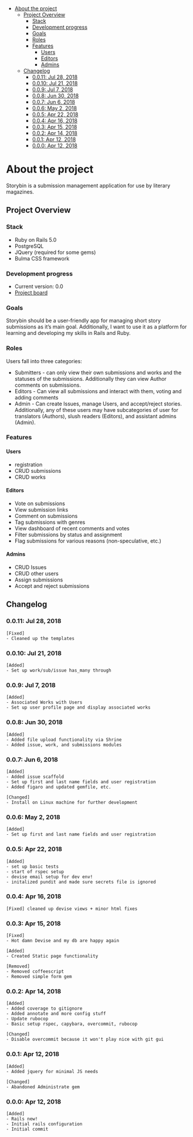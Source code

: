 - [About the project](#about-the-project)
    - [Project Overview](#project-overview)
        - [Stack](#stack)
        - [Development progress](#development-progress)
        - [Goals](#goals)
        - [Roles](#roles)
        - [Features](#features)
            - [Users](#users)
            - [Editors](#editors)
            - [Admins](#admins)
    - [Changelog](#changelog)
        - [0.0.11: Jul 28, 2018](#0011-jul-28-2018)
        - [0.0.10: Jul 21, 2018](#0010-jul-21-2018)
        - [0.0.9: Jul 7, 2018](#009-jul-7-2018)
        - [0.0.8: Jun 30, 2018](#008-jun-30-2018)
        - [0.0.7: Jun 6, 2018](#007-jun-6-2018)
        - [0.0.6: May 2, 2018](#006-may-2-2018)
        - [0.0.5: Apr 22, 2018](#005-apr-22-2018)
        - [0.0.4: Apr 16, 2018](#004-apr-16-2018)
        - [0.0.3: Apr 15, 2018](#003-apr-15-2018)
        - [0.0.2: Apr 14, 2018](#002-apr-14-2018)
        - [0.0.1: Apr 12, 2018](#001-apr-12-2018)
        - [0.0.0: Apr 12, 2018](#000-apr-12-2018)

# About the project
Storybin is a submission management application for use by literary magazines.

## Project Overview

### Stack
- Ruby on Rails 5.0
- PostgreSQL
- JQuery (required for some gems)
- Bulma CSS framework

### Development progress

- Current version: 0.0
- [Project board](https://trello.com/c/udgG86Qa)

### Goals
Storybin should be a user-friendly app for managing short story submissions as it’s main goal.
Additionally, I want to use it as a platform for learning and developing my skills in Rails and Ruby.

### Roles
Users fall into three categories:
* Submitters - can only view their own submissions and works and the statuses of the submissions. Additionally they can view Author comments on submissions.
* Editors - Can view all submissions and interact with them, voting and adding comments
* Admin - Can create Issues, manage Users, and accept/reject stories.
Additionally, any of these users may have subcategories of user for translators (Authors), slush readers (Editors), and assistant admins (Admin).

### Features
#### Users
* registration
* CRUD submissions
* CRUD works

#### Editors
* Vote on submissions
* View submission links
* Comment on submissions
* Tag submissions with genres
* View dashboard of recent comments and votes
* Filter submissions by status and assignment
* Flag submissions for various reasons (non-speculative, etc.)

#### Admins
* CRUD Issues
* CRUD other users
* Assign submissions
* Accept and reject submissions

## Changelog

### 0.0.11: Jul 28, 2018

    [Fixed] 
    - Cleaned up the templates

### 0.0.10: Jul 21, 2018

    [Added] 
    - Set up work/sub/issue has_many through

### 0.0.9: Jul 7, 2018

    [Added] 
    - Associated Works with Users
    - Set up user profile page and display associated works

### 0.0.8: Jun 30, 2018

    [Added] 
    - Added file upload functionality via Shrine
    - Added issue, work, and submissions modules

### 0.0.7: Jun 6, 2018

    [Added] 
    - Added issue scaffold
    - Set up first and last name fields and user registration
    - Added figaro and updated gemfile, etc.

    [Changed] 
    - Install on Linux machine for further development

### 0.0.6: May 2, 2018

    [Added] 
    - Set up first and last name fields and user registration

### 0.0.5: Apr 22, 2018

    [Added] 
    - set up basic tests
    - start of rspec setup
    - devise email setup for dev env!
    - initalized pundit and made sure secrets file is ignored

### 0.0.4: Apr 16, 2018

    [Fixed] cleaned up devise views + minor html fixes

### 0.0.3: Apr 15, 2018

    [Fixed] 
    - Hot damn Devise and my db are happy again

    [Added] 
    - Created Static page functionality
  
    [Removed] 
    - Removed coffeescript 
    - Removed simple form gem

### 0.0.2: Apr 14, 2018

    [Added] 
    - Added coverage to gitignore
    - Added annotate and more config stuff
    - Update rubocop
    - Basic setup rspec, capybara, overcommit, rubocop
    
    [Changed] 
    - Disable overcommit because it won't play nice with git gui

### 0.0.1: Apr 12, 2018

    [Added] 
    - Added jquery for minimal JS needs 
    
    [Changed] 
    - Abandoned Administrate gem

### 0.0.0: Apr 12, 2018

    [Added] 
    - Rails new!
    - Initial rails configuration
    - Initial commit